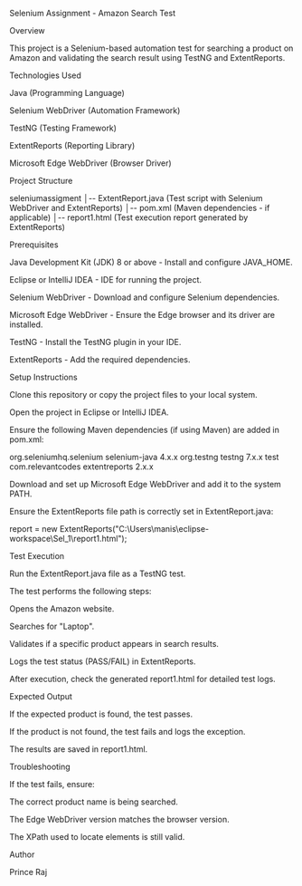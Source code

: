 Selenium Assignment - Amazon Search Test

Overview

This project is a Selenium-based automation test for searching a product on Amazon and validating the search result using TestNG and ExtentReports.

Technologies Used

Java (Programming Language)

Selenium WebDriver (Automation Framework)

TestNG (Testing Framework)

ExtentReports (Reporting Library)

Microsoft Edge WebDriver (Browser Driver)

Project Structure

seleniumassigment
│-- ExtentReport.java  (Test script with Selenium WebDriver and ExtentReports)
│-- pom.xml            (Maven dependencies - if applicable)
│-- report1.html       (Test execution report generated by ExtentReports)

Prerequisites

Java Development Kit (JDK) 8 or above - Install and configure JAVA_HOME.

Eclipse or IntelliJ IDEA - IDE for running the project.

Selenium WebDriver - Download and configure Selenium dependencies.

Microsoft Edge WebDriver - Ensure the Edge browser and its driver are installed.

TestNG - Install the TestNG plugin in your IDE.

ExtentReports - Add the required dependencies.

Setup Instructions

Clone this repository or copy the project files to your local system.

Open the project in Eclipse or IntelliJ IDEA.

Ensure the following Maven dependencies (if using Maven) are added in pom.xml:

<dependencies>
    <dependency>
        <groupId>org.seleniumhq.selenium</groupId>
        <artifactId>selenium-java</artifactId>
        <version>4.x.x</version>
    </dependency>
    <dependency>
        <groupId>org.testng</groupId>
        <artifactId>testng</artifactId>
        <version>7.x.x</version>
        <scope>test</scope>
    </dependency>
    <dependency>
        <groupId>com.relevantcodes</groupId>
        <artifactId>extentreports</artifactId>
        <version>2.x.x</version>
    </dependency>
</dependencies>

Download and set up Microsoft Edge WebDriver and add it to the system PATH.

Ensure the ExtentReports file path is correctly set in ExtentReport.java:

report = new ExtentReports("C:\\Users\\manis\\eclipse-workspace\\Sel_1\\report1.html");

Test Execution

Run the ExtentReport.java file as a TestNG test.

The test performs the following steps:

Opens the Amazon website.

Searches for "Laptop".

Validates if a specific product appears in search results.

Logs the test status (PASS/FAIL) in ExtentReports.

After execution, check the generated report1.html for detailed test logs.

Expected Output

If the expected product is found, the test passes.

If the product is not found, the test fails and logs the exception.

The results are saved in report1.html.

Troubleshooting

If the test fails, ensure:

The correct product name is being searched.

The Edge WebDriver version matches the browser version.

The XPath used to locate elements is still valid.

Author

Prince Raj
